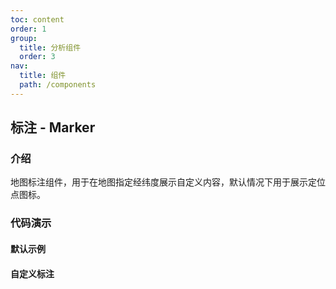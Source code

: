 ```yaml
---
toc: content
order: 1
group:
  title: 分析组件
  order: 3
nav:
  title: 组件
  path: /components
---
```


## 标注 - Marker

### 介绍

地图标注组件，用于在地图指定经纬度展示自定义内容，默认情况下用于展示定位点图标。

### 代码演示

#### 默认示例

<code src="./demos/default.tsx" compact defaultShowCode></code>

#### 自定义标注

<code src="./demos/custom.tsx" compact defaultShowCode></code>

<API></API>
